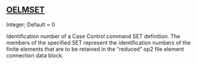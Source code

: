 ## [OELMSET](https://nexus.hexagon.com/documentationcenter/bundle/MSC_Nastran_2022.4/page/Nastran_Combined_Book/qrg/parameters/TOC.OELMSET.xhtml)

Integer; Default = 0

Identification number of a Case Control command SET definition. The members of the specified SET represent the identification numbers of the finite elements that are to be retained in the “reduced” op2 file element connection data block.

